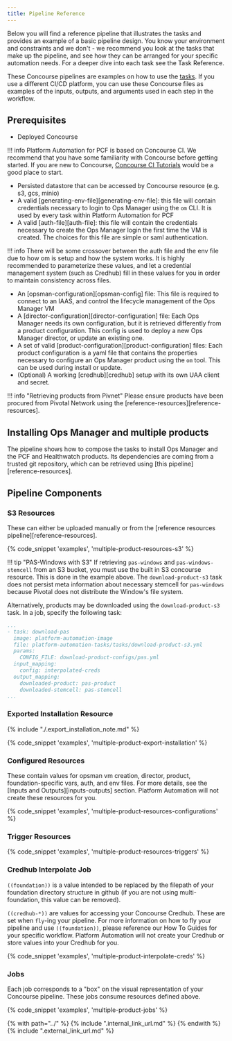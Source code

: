 ```yaml
---
title: Pipeline Reference
---
```


Below you will find a reference pipeline that illustrates the tasks and provides an example of a basic pipeline design. You know your environment and constraints and we don't - we recommend you look at the tasks that make up the pipeline, and see how they can be arranged for your specific automation needs. For a deeper dive into each task see the Task Reference.

These Concourse pipelines are examples on how to use the [tasks](../tasks.md). If you use a different CI/CD platform, you can use these Concourse files as examples of the inputs, outputs, and arguments used in each step in the workflow.

## Prerequisites

* Deployed Concourse

!!! info
    Platform Automation for PCF is based on Concourse CI.
    We recommend that you have some familiarity with Concourse before getting started.
    If you are new to Concourse, [Concourse CI Tutorials](https://docs.pivotal.io/p-concourse/3-0/guides.html) would be a good place to start.

* Persisted datastore that can be accessed by Concourse resource (e.g. s3, gcs, minio)
* A valid [generating-env-file][generating-env-file]: this file will contain credentials necessary to login to Ops Manager using the `om` CLI.
It is used by every task within Platform Automation for PCF
* A valid [auth-file][auth-file]: this file will contain the credentials necessary to create the Ops Manager login the first time
the VM is created. The choices for this file are simple or saml authentication.

!!! info
    There will be some crossover between the auth file and the env file due to how om is setup and how the system works. It is highly recommended to parameterize these values, and let a credential management system (such as Credhub) fill in these values for you in order to maintain consistency across files.

* An [opsman-configuration][opsman-config] file: This file is required to connect to an IAAS, and control the lifecycle management
 of the Ops Manager VM
* A [director-configuration][director-configuration] file: Each Ops Manager needs its own configuration, but it is retrieved differently from
a product configuration. This config is used to deploy a new Ops Manager director, or update an existing one.
* A set of valid [product-configuration][product-configuration] files: Each product configuration is a yaml file that contains the properties
necessary to configure an Ops Manager product using the `om` tool. This can be used during install or update.
* (Optional) A working [credhub][credhub] setup with its own UAA client and secret.


!!! info "Retrieving products from Pivnet"
    Please ensure products have been procured from Pivotal Network using the [reference-resources][reference-resources].

## Installing Ops Manager and multiple products

The pipeline shows how to compose the tasks
to install Ops Manager and the PCF and Healthwatch products.
Its dependencies are coming from a trusted git repository,
which can be retrieved using [this pipeline][reference-resources].

## Pipeline Components

### S3 Resources

These can either be uploaded manually or from the [reference resources pipeline][reference-resources].

{% code_snippet 'examples', 'multiple-product-resources-s3' %}
  
!!! tip "PAS-Windows with S3"
    If retrieving `pas-windows` and `pas-windows-stemcell` from an S3 bucket,
    you must use the built in S3 concourse resource.
    This is done in the example above.
    The `download-product-s3` task does not persist meta information 
    about necessary stemcell for `pas-windows`
    because Pivotal does not distribute the Window's file system. 
    
Alternatively, products may be downloaded using the `download-product-s3` task.
In a job, specify the following task:

```yaml
...
- task: download-pas
  image: platform-automation-image
  file: platform-automation-tasks/tasks/download-product-s3.yml
  params:
    CONFIG_FILE: download-product-configs/pas.yml
  input_mapping:
    config: interpolated-creds
  output_mapping:
    downloaded-product: pas-product
    downloaded-stemcell: pas-stemcell
...
```

### Exported Installation Resource

{% include "./.export_installation_note.md" %}

{% code_snippet 'examples', 'multiple-product-export-installation' %}

### Configured Resources

These contain values for
opsman vm creation, director, product, foundation-specific vars, auth, and env files.
For more details, see the [Inputs and Outputs][inputs-outputs] section.
Platform Automation will not create these resources for you.

{% code_snippet 'examples', 'multiple-product-resources-configurations' %}

### Trigger Resources

{% code_snippet 'examples', 'multiple-product-resources-triggers' %}

### Credhub Interpolate Job

`((foundation))` is a value
intended to be replaced by the filepath
of your foundation directory structure in github
(if you are not using multi-foundation, this value can be removed).

`((credhub-*))` are values for accessing your Concourse Credhub.
These are set when `fly`-ing your pipeline.
For more information on how to fly your pipeline
and use `((foundation))`,
please reference our How To Guides for your specific workflow.
Platform Automation will not create your Credhub or store values into your Credhub for you.

{% code_snippet 'examples', 'multiple-product-interpolate-creds' %}

### Jobs

Each job corresponds to a "box"
on the visual representation of your Concourse pipeline.
These jobs consume resources defined above.

{% code_snippet 'examples', 'multiple-product-jobs' %}

{% with path="../" %}
    {% include ".internal_link_url.md" %}
{% endwith %}
{% include ".external_link_url.md" %}
